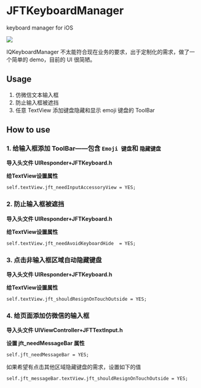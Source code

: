 # JFTKeyboardManager
keyboard manager for iOS

![](http://markdown-1254413962.cossh.myqcloud.com/%E9%94%AE%E7%9B%98%E7%AE%80%E4%BB%8B.gif)

IQKeyboardManager 不太能符合现在业务的要求，出于定制化的需求，做了一个简单的 demo，目前的 UI 很简陋。

## Usage

1. 仿微信文本输入框
2. 防止输入框被遮挡
3. 任意 TextView 添加键盘隐藏和显示 emoji 键盘的 ToolBar

## How to use

### 1. 给输入框添加 ToolBar——包含 `Emoji 键盘`和 `隐藏键盘` 

**导入头文件 UIResponder+JFTKeyboard.h**

**给TextView设置属性**

```
self.textView.jft_needInputAccessoryView = YES;
```



### 2. 防止输入框被遮挡

**导入头文件 UIResponder+JFTKeyboard.h**

**给TextView设置属性**

```
self.textView.jft_needAvoidKeyboardHide  = YES;
```



### 3. 点击非输入框区域自动隐藏键盘

**导入头文件 UIResponder+JFTKeyboard.h**

**给TextView设置属性**

```
self.textView.jft_shouldResignOnTouchOutside = YES;
```



### 4. 给页面添加仿微信的输入框

**导入头文件 UIViewController+JFTTextInput.h**

**设置 jft_needMessageBar 属性**

```
self.jft_needMessageBar = YES;
```

如果希望有点击其他区域隐藏键盘的需求，设置如下的值

```
self.jft_messageBar.textView.jft_shouldResignOnTouchOutside = YES;
```

